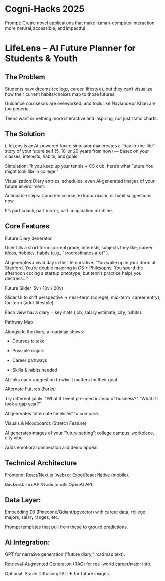 # Cogni-Hacks 2025

Prompt: Create novel applications that make human-computer interaction more natural, accessible, and impactful

#  LifeLens – AI Future Planner for Students & Youth
##  The Problem

Students have dreams (college, career, lifestyle), but they can’t visualize how their current habits/choices map to those futures.

Guidance counselors are overworked, and tools like Naviance or Khan are too generic.

Teens want something more interactive and inspiring, not just static charts.

##  The Solution

LifeLens is an AI-powered future simulator that creates a “day-in-the-life” story of your future self (5, 10, or 20 years from now) — based on your classes, interests, habits, and goals.

Simulation: “If you keep up your tennis + CS club, here’s what Future You might look like in college.”

Visualization: Diary entries, schedules, even AI-generated images of your future environment.

Actionable steps: Concrete course, extracurricular, or habit suggestions now.

It’s part coach, part mirror, part imagination machine.

##  Core Features

Future Diary Generator

User fills a short form: current grade, interests, subjects they like, career ideas, hobbies, habits (e.g., “procrastinates a lot” ).

AI generates a vivid day in the life narrative:
“You wake up in your dorm at Stanford. You’re double majoring in CS + Philosophy. You spend the afternoon coding a startup prototype, but tennis practice helps you destress…”

Future Slider (5y / 10y / 20y)

Slider UI to shift perspective → near-term (college), mid-term (career entry), far-term (adult lifestyle).

Each view has a diary + key stats (job, salary estimate, city, habits).

Pathway Map

Alongside the diary, a roadmap shows:

-  Courses to take

-  Possible majors

-  Career pathways

-  Skills & habits needed

AI links each suggestion to why it matters for their goal.

Alternate Futures (Forks)

Try different goals:
“What if I went pre-med instead of business?”
“What if I took a gap year?”

AI generates “alternate timelines” to compare.

Visuals & Moodboards (Stretch Feature)

AI generates images of your “future setting”: college campus, workplace, city vibe.

Adds emotional connection and demo appeal.

##  Technical Architecture

Frontend: React/Next.js (web) or Expo/React Native (mobile).

Backend: FastAPI/Node.js with OpenAI API.

## Data Layer:

Embedding DB (Pinecone/Qdrant/pgvector) with career data, college majors, salary ranges, etc.

Prompt templates that pull from these to ground predictions.

## AI Integration:

GPT for narrative generation (“future diary,” roadmap text).

Retrieval-Augmented Generation (RAG) for real-world career/major info.

Optional: Stable Diffusion/DALL·E for future images.



